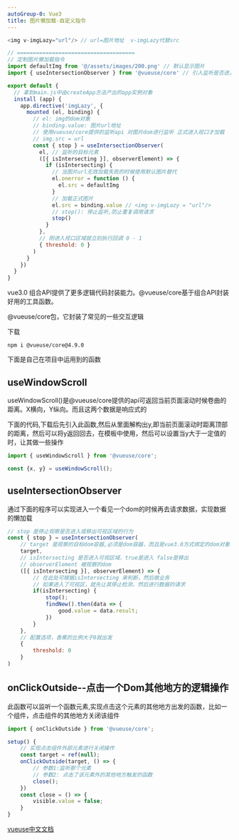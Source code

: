 ```yaml
---
autoGroup-0: Vue3
title: 图片懒加载-自定义指令
---
```

```js
<img v-imgLazy="url"/> // url=图片地址  v-imgLazy代替src

// =====================================
// 定制图片懒加载指令
import defaultImg from '@/assets/images/200.png' // 默认显示图片
import { useIntersectionObserver } from '@vueuse/core' // 引入监听是否进入视口

export default {
  // 拿到main.js中由createApp方法产出的app实例对象
  install (app) {
    app.directive('imgLazy', {
      mounted (el, binding) {
        // el: img的dom对象
        // binding.value: 图片url地址
        // 使用vueuse/core提供的监听api 对图片dom进行监听 正式进入视口才加载
        // img.src = url
        const { stop } = useIntersectionObserver(
          el, // 监听的目标元素
          ([{ isIntersecting }], observerElement) => {
            if (isIntersecting) {
              // 当图片url无效加载失败的时候使用默认图片替代
              el.onerror = function () {
                el.src = defaultImg
              }
              // 加载正式图片
              el.src = binding.value // <img v-imgLazy = "url"/>
              // stop(): 停止监听,防止重复调用请求
              stop()
            }
          },
          // 刚进入视口区域就立刻执行回调 0 - 1
          { threshold: 0 }
        )
      }
    })
  }
}
```
vue3.0 组合API提供了更多逻辑代码封装能力。@vueuse/core基于组合API封装好用的工具函数。

@vueuse/core包，它封装了常见的一些交互逻辑

下载

```shell
npm i @vueuse/core@4.9.0
```
下面是自己在项目中运用到的函数
## useWindowScroll
useWindowScroll()是@vueuse/core提供的api可返回当前页面滚动时候卷曲的距离。X横向，Y纵向。而且这两个数据是响应式的

下面的代码,下载后先引入此函数,然后从里面解构出y,即当前页面滚动时距离顶部的距离，然后可以将y返回回去，在模板中使用，然后可以设置当y大于一定值的时，让其做一些操作
```js
import { useWindowScroll } from '@vueuse/core';

const {x, y} = useWindowScroll();
```

## useIntersectionObserver
通过下面的程序可以实现进入一个看见一个dom的时候再去请求数据，实现数据的懒加载

```js
// stop 是停止观察是否进入或移出可视区域的行为
const { stop } = useIntersectionObserver(
    // target 是观察的目标dom容器,必须是dom容器，而且是vue3.0方式绑定的dom对象
    target,
    // isIntersecting 是否进入可视区域，true是进入 false是移出
    // observerElement 被观察的dom
    ([{ isIntersecting }], observerElement) => {
        // 在此处可根据isIntersecting 来判断，然后做业务
        // 如果进入了可视区，就先让其停止检测，然后进行数据的请求
        if(isIntersecting) {
            stop();
            findNew().then(data => {
                good.value = data.result;
            })
        }
    },
    // 配置选项，香蕉的比例大于0就出发
    {
        threshold: 0
    }
)
```
## onClickOutside--点击一个Dom其他地方的逻辑操作
此函数可以监听一个函数元素,实现点击这个元素的其他地方出发的函数，比如一个组件，点击组件的其他地方关闭该组件

```js
import { onClickOutside } from '@vueuse/core';

setup() {
    // 实现点击组件外部元素进行关闭操作
    const target = ref(null);
    onClickOutside(target, () => {
        // 参数1:监听那个元素
        // 参数2: 点击了该元素外的其他地方触发的函数
        close();
    })
    const close = () => {
        visible.value = false;
    }
}
```


[vueuse中文文档](https://www.vueusejs.com/core/useStorageAsync/)